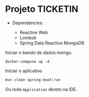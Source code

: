# Projeto TICKETIN

* Dependencies:

    * Reactive Web
    * Lombok
    * Spring Data Reactive MongoDB

Iniciar o bando de dados mongo.
```
docker-compose up -d
```


Iniciar o aplicativo

```bash
mvn clean spring-boot:run
```

Ou rode `Application` dereto na IDE.